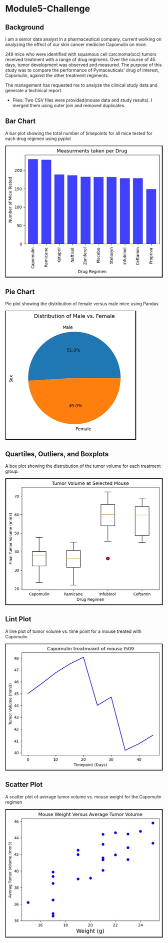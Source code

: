 # Module5-Challenge
## Background

I am a senior data analyst in a pharmaceutical company, current working on analyzing the effect of our skin cancer medicine Capomulin on mice. 

249 mice who were identified with squamous cell carcinoma(scc) tumors received treatment with a range of drug regimens. Over the course of 45 days, tumor development was observed and measured. The purpose of this study was to compare the performance of Pymaceuticals' drug of interest, Capomulin, against the other treatment regiments.

The management has requested me to analyze the clinical study data and generate a technical report.

- Files: Two CSV files were provided(mouse data and study results). I merged them using outer join and removed duplicates.

## Bar Chart 
A bar plot showing the total number of timepoints for all mice tested for each drug regimen using pyplot

![](images/bar.JPG)

## Pie Chart
Pie plot showing the distribution of female versus male mice using Pandas

![](images/pie.JPG)

## Quartiles, Outliers, and Boxplots
 A box plot showing the distrubution of the tumor volume for each treatment group.

 ![](images/box.JPG)

## Lint Plot
A line plot of tumor volume vs. time point for a mouse treated with Capomulin

![](images/lineplot.JPG)

## Scatter Plot
A scatter plot of average tumor volume vs. mouse weight for the Capomulin regimen

![](images/scatterplot.JPG)



















